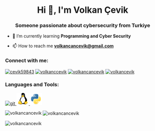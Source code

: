 
<h1 align="center">Hi 👋, I'm Volkan Çevik</h1>
<h3 align="center">Someone passionate about cybersecurity from Turkiye</h3>

- 🌱 I’m currently learning **Programming and Cyber Security**

- 📫 How to reach me **volkancancevik@gmail.com**

<h3 align="left">Connect with me:</h3>
<p align="left">
<a href="https://twitter.com/cevik59843" target="blank"><img align="center" src="https://raw.githubusercontent.com/rahuldkjain/github-profile-readme-generator/master/src/images/icons/Social/twitter.svg" alt="cevik59843" height="30" width="40" /></a>
<a href="https://instagram.com/volkanccevik" target="blank"><img align="center" src="https://raw.githubusercontent.com/rahuldkjain/github-profile-readme-generator/master/src/images/icons/Social/instagram.svg" alt="volkanccevik" height="30" width="40" /></a>
<a href="https://www.hackerrank.com/volkancancevik" target="blank"><img align="center" src="https://raw.githubusercontent.com/rahuldkjain/github-profile-readme-generator/master/src/images/icons/Social/hackerrank.svg" alt="volkancancevik" height="30" width="40" /></a>
<a href="https://discord.gg/volkancevik" target="blank"><img align="center" src="https://raw.githubusercontent.com/rahuldkjain/github-profile-readme-generator/master/src/images/icons/Social/discord.svg" alt="volkancevik" height="30" width="40" /></a>
</p>

<h3 align="left">Languages and Tools:</h3>
<p align="left"> <a href="https://git-scm.com/" target="_blank" rel="noreferrer"> <img src="https://www.vectorlogo.zone/logos/git-scm/git-scm-icon.svg" alt="git" width="40" height="40"/> </a> <a href="https://www.linux.org/" target="_blank" rel="noreferrer"> <img src="https://raw.githubusercontent.com/devicons/devicon/master/icons/linux/linux-original.svg" alt="linux" width="40" height="40"/> </a> <a href="https://www.python.org" target="_blank" rel="noreferrer"> <img src="https://raw.githubusercontent.com/devicons/devicon/master/icons/python/python-original.svg" alt="python" width="40" height="40"/> </a> </p>

<p><img align="left" src="https://github-readme-stats.vercel.app/api/top-langs?username=volkancancevik&show_icons=true&locale=en&layout=compact" alt="volkancancevik" /></p>

<p>&nbsp;<img align="center" src="https://github-readme-stats.vercel.app/api?username=volkancancevik&show_icons=true&locale=en" alt="volkancancevik" /></p>

<p><img align="center" src="https://github-readme-streak-stats.herokuapp.com/?user=volkancancevik&" alt="volkancancevik" /></p>

